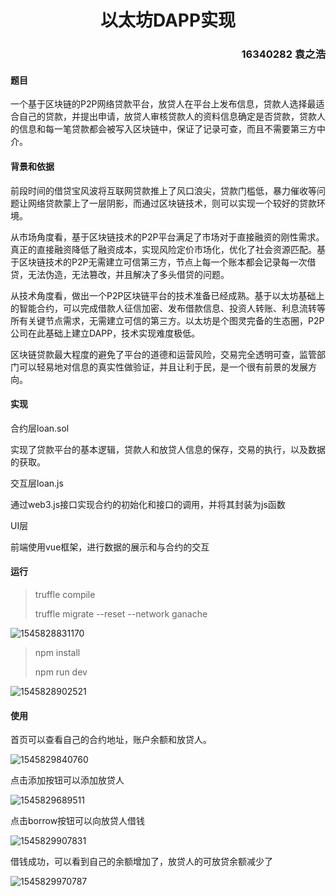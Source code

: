 <h1 align="center">以太坊DAPP实现</h1>

<h3 align="right">16340282 袁之浩</h3>

#### 题目

一个基于区块链的P2P网络贷款平台，放贷人在平台上发布信息，贷款人选择最适合自己的贷款，并提出申请，放贷人审核贷款人的资料信息确定是否贷款，贷款人的信息和每一笔贷款都会被写入区块链中，保证了记录可查，而且不需要第三方中介。

#### 背景和依据

前段时间的借贷宝风波将互联网贷款推上了风口浪尖，贷款门槛低，暴力催收等问题让网络贷款蒙上了一层阴影，而通过区块链技术，则可以实现一个较好的贷款环境。

从市场角度看，基于区块链技术的P2P平台满足了市场对于直接融资的刚性需求。真正的直接融资降低了融资成本，实现风险定价市场化，优化了社会资源匹配。基于区块链技术的P2P无需建立可信第三方，节点上每一个账本都会记录每一次借贷，无法伪造，无法篡改，并且解决了多头借贷的问题。

从技术角度看，做出一个P2P区块链平台的技术准备已经成熟。基于以太坊基础上的智能合约，可以完成借款人征信加密、发布借款信息、投资人转账、利息流转等所有关键节点需求，无需建立可信的第三方。以太坊是个图灵完备的生态圈，P2P公司在此基础上建立DAPP，技术实现难度极低。

区块链贷款最大程度的避免了平台的道德和运营风险，交易完全透明可查，监管部门可以轻易地对信息的真实性做验证，并且让利于民，是一个很有前景的发展方向。

#### 实现

合约层loan.sol

实现了贷款平台的基本逻辑，贷款人和放贷人信息的保存，交易的执行，以及数据的获取。

交互层loan.js

通过web3.js接口实现合约的初始化和接口的调用，并将其封装为js函数

UI层

前端使用vue框架，进行数据的展示和与合约的交互

#### 运行

> truffle compile
>
> truffle migrate --reset --network ganache

![1545828831170](F:\Truffle-vue\pictures\1545828831170.png)

> npm install
>
> npm run dev

![1545828902521](F:\Truffle-vue\pictures\1545828902521.png)

#### 使用

首页可以查看自己的合约地址，账户余额和放贷人。

![1545829840760](C:\Users\lenovo\AppData\Roaming\Typora\typora-user-images\1545829840760.png)

点击添加按钮可以添加放贷人

![1545829689511](C:\Users\lenovo\AppData\Roaming\Typora\typora-user-images\1545829689511.png)

点击borrow按钮可以向放贷人借钱

![1545829907831](C:\Users\lenovo\AppData\Roaming\Typora\typora-user-images\1545829907831.png)

借钱成功，可以看到自己的余额增加了，放贷人的可放贷余额减少了

![1545829970787](C:\Users\lenovo\AppData\Roaming\Typora\typora-user-images\1545829970787.png)

